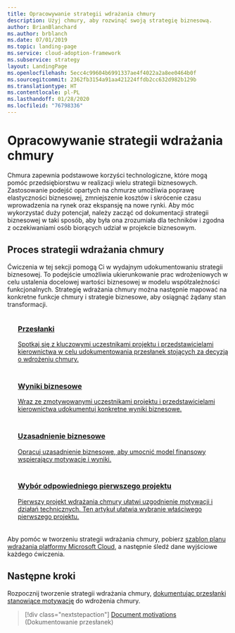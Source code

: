 ```yaml
---
title: Opracowywanie strategii wdrażania chmury
description: Użyj chmury, aby rozwinąć swoją strategię biznesową.
author: BrianBlanchard
ms.author: brblanch
ms.date: 07/01/2019
ms.topic: landing-page
ms.service: cloud-adoption-framework
ms.subservice: strategy
layout: LandingPage
ms.openlocfilehash: 5ecc4c99604b6991337ae4f4022a2a8ee0464b0f
ms.sourcegitcommit: 2362fb3154a91aa421224ffdb2cc632d982b129b
ms.translationtype: HT
ms.contentlocale: pl-PL
ms.lasthandoff: 01/28/2020
ms.locfileid: "76798336"
---
```

<!-- markdownlint-disable MD026 -->

# <a name="develop-a-cloud-adoption-strategy"></a>Opracowywanie strategii wdrażania chmury

Chmura zapewnia podstawowe korzyści technologiczne, które mogą pomóc przedsiębiorstwu w realizacji wielu strategii biznesowych. Zastosowanie podejść opartych na chmurze umożliwia poprawę elastyczności biznesowej, zmniejszenie kosztów i skrócenie czasu wprowadzenia na rynek oraz ekspansję na nowe rynki. Aby móc wykorzystać duży potencjał, należy zacząć od dokumentacji strategii biznesowej w taki sposób, aby była ona zrozumiała dla techników i zgodna z oczekiwaniami osób biorących udział w projekcie biznesowym.

## <a name="cloud-adoption-strategy-process"></a>Proces strategii wdrażania chmury

Ćwiczenia w tej sekcji pomogą Ci w wydajnym udokumentowaniu strategii biznesowej. To podejście umożliwia ukierunkowanie prac wdrożeniowych w celu ustalenia docelowej wartości biznesowej w modelu współzależności funkcjonalnych. Strategię wdrażania chmury można następnie mapować na konkretne funkcje chmury i strategie biznesowe, aby osiągnąć żądany stan transformacji.

<!--markdownlint-disable MD033 -->

<ul class="panelContent cardsF">
    <li style="display: flex; flex-direction: column;">
        <a href="./motivations.md">
            <div class="cardSize">
                <div class="cardPadding" style="padding-bottom:10px;">
                    <div class="card" style="padding-bottom:10px;">
                        <div class="cardImageOuter">
                            <div class="cardImage">
                                <img alt="" src="../_images/icons/1.png" data-linktype="external">
                            </div>
                        </div>
                        <div class="cardText" style="padding-left:0px;">
                            <h3>Przesłanki</h3>
Spotkaj się z kluczowymi uczestnikami projektu i przedstawicielami kierownictwa w celu udokumentowania przesłanek stojących za decyzją o wdrożeniu chmury.
                        </div>
                    </div>
                </div>
            </div>
        </a>
    </li>
    <li style="display: flex; flex-direction: column;">
        <a href="./business-outcomes/index.md">
            <div class="cardSize">
                <div class="cardPadding" style="padding-bottom:10px;">
                    <div class="card" style="padding-bottom:10px;">
                        <div class="cardImageOuter">
                            <div class="cardImage">
                                <img alt="" src="../_images/icons/2.png" data-linktype="external">
                            </div>
                        </div>
                        <div class="cardText" style="padding-left:0px;">
                            <h3>Wyniki biznesowe</h3>
Wraz ze zmotywowanymi uczestnikami projektu i przedstawicielami kierownictwa udokumentuj konkretne wyniki biznesowe.
                        </div>
                    </div>
                </div>
            </div>
        </a>
    </li>
    <li style="display: flex; flex-direction: column;">
        <a href="./cloud-migration-business-case.md">
            <div class="cardSize">
                <div class="cardPadding" style="padding-bottom:10px;">
                    <div class="card" style="padding-bottom:10px;">
                        <div class="cardImageOuter">
                            <div class="cardImage">
                                <img alt="" src="../_images/icons/3.png" data-linktype="external">
                            </div>
                        </div>
                        <div class="cardText" style="padding-left:0px;">
                            <h3>Uzasadnienie biznesowe</h3>
Opracuj uzasadnienie biznesowe, aby umocnić model finansowy wspierający motywacje i wyniki.
                        </div>
                    </div>
                </div>
            </div>
        </a>
    </li>
    <li style="display: flex; flex-direction: column;">
        <a href="./first-adoption-project.md">
            <div class="cardSize">
                <div class="cardPadding" style="padding-bottom:10px;">
                    <div class="card" style="padding-bottom:10px;">
                        <div class="cardImageOuter">
                            <div class="cardImage">
                                <img alt="" src="../_images/icons/4.png" data-linktype="external">
                            </div>
                        </div>
                        <div class="cardText" style="padding-left:0px;">
                            <h3>Wybór odpowiedniego pierwszego projektu</h3>
Pierwszy projekt wdrażania chmury ułatwi uzgodnienie motywacji i działań technicznych. Ten artykuł ułatwia wybranie właściwego pierwszego projektu.
                        </div>
                    </div>
                </div>
            </div>
        </a>
    </li>
</ul>

Aby pomóc w tworzeniu strategii wdrażania chmury, pobierz [szablon planu wdrażania platformy Microsoft Cloud](https://archcenter.blob.core.windows.net/cdn/fusion/readiness/Microsoft-Cloud-Adoption-Framework-Strategy-and-Plan-Template.docx), a następnie śledź dane wyjściowe każdego ćwiczenia.

## <a name="next-steps"></a>Następne kroki

Rozpocznij tworzenie strategii wdrażania chmury, [dokumentując przesłanki stanowiące motywację](./motivations.md) do wdrożenia chmury.

> [!div class="nextstepaction"]
> [Document motivations](./motivations.md) (Dokumentowanie przesłanek)
